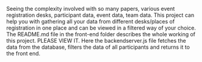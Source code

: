 Seeing the complexity involved with so many papers, various event registration desks, participant data, event data, team data.
This project can help you with gathering all your data from different desks/places of registration in one place and can be viewed in a filtered way of your choice.
The README.md file in the front-end folder describes the whole working of this project. 
PLEASE VIEW IT.
Here the backendserver.js file fetches the data from the database, filters the data of all participants and returns it to the front end.
